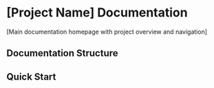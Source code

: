# [Project Name] Documentation

[Main documentation homepage with project overview and navigation]



## Documentation Structure



## Quick Start


